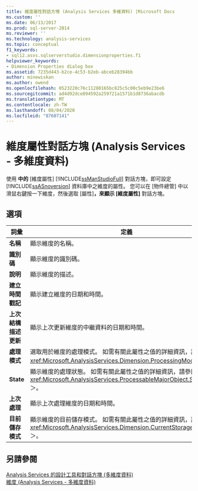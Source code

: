 ```yaml
---
title: 維度屬性對話方塊 (Analysis Services 多維資料) |Microsoft Docs
ms.custom: ''
ms.date: 06/13/2017
ms.prod: sql-server-2014
ms.reviewer: ''
ms.technology: analysis-services
ms.topic: conceptual
f1_keywords:
- sql12.asvs.sqlserverstudio.dimensionproperties.f1
helpviewer_keywords:
- Dimension Properties dialog box
ms.assetid: 7235d443-b2ce-4c53-b2eb-abceb28394bb
author: minewiskan
ms.author: owend
ms.openlocfilehash: 0523220c76c11280165bc825c5c00c5eb9e23be6
ms.sourcegitcommit: ad4d92dce894592a259721a1571b1d8736abacdb
ms.translationtype: MT
ms.contentlocale: zh-TW
ms.lasthandoff: 08/04/2020
ms.locfileid: "87607141"
---
```

# <a name="dimension-properties-dialog-box-analysis-services---multidimensional-data"></a>維度屬性對話方塊 (Analysis Services - 多維度資料)
  使用 **中的** [維度屬性] [!INCLUDE[ssManStudioFull](../includes/ssmanstudiofull-md.md)] 對話方塊，即可設定 [!INCLUDE[ssASnoversion](../includes/ssasnoversion-md.md)] 資料庫中之維度的屬性。 您可以在 [物件總管] 中以滑鼠右鍵按一下維度，然後選取 [屬性]****，來顯示 [維度屬性]**** 對話方塊。  
  
## <a name="options"></a>選項  
  
|詞彙|定義|  
|----------|----------------|  
|**名稱**|顯示維度的名稱。|  
|**識別碼**|顯示維度的識別碼。|  
|**說明**|顯示維度的描述。|  
|**建立時間戳記**|顯示建立維度的日期和時間。|  
|**上次結構描述更新**|顯示上次更新維度的中繼資料的日期和時間。|  
|**處理模式**|選取用於維度的處理模式。 如需有關此屬性之值的詳細資訊，請參閱＜<xref:Microsoft.AnalysisServices.Dimension.ProcessingMode%2A>＞。|  
|**State**|顯示維度的處理狀態。 如需有關此屬性之值的詳細資訊，請參閱＜<xref:Microsoft.AnalysisServices.ProcessableMajorObject.State%2A>＞。|  
|**上次處理**|顯示上次處理維度的日期和時間。|  
|**目前儲存模式**|顯示維度的目前儲存模式。 如需有關此屬性之值的詳細資訊，請參閱＜<xref:Microsoft.AnalysisServices.Dimension.CurrentStorageMode%2A>＞。|  
  
## <a name="see-also"></a>另請參閱  
 [Analysis Services 的設計工具和對話方塊 &#40;多維度資料&#41;](analysis-services-designers-and-dialog-boxes-multidimensional-data.md)   
 [維度 &#40;Analysis Services - 多維度資料&#41;](multidimensional-models-olap-logical-dimension-objects/dimensions-analysis-services-multidimensional-data.md)  
  
  
